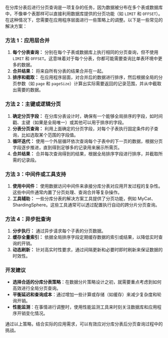 在分库分表后进行分页查询是一项复杂的任务，因为数据被分布在多个表或数据库中，不像单个表那样可以直接利用数据库提供的分页功能（如 `LIMIT` 和 `OFFSET`）。在这种情况下，您需要在应用程序层面进行一些策略上的调整。以下是一些常见的解决方案：

### 方法 1：应用层合并

1. **每个分表查询：** 分别在每个子表或数据库上执行相同的分页查询，但不使用 `LIMIT` 和 `OFFSET`。这意味着对于每个分表，你都可能需要查询比单表环境中更多的数据。
2. **合并结果：** 将来自所有分表的结果合并在一起。
3. **排序和截取：** 在应用程序层面，对合并后的数据进行排序，然后根据全局的分页参数（如 `page` 和 `pageSize`）计算出实际需要返回的记录范围，并从中截取出需要的数据。

### 方法 2：主键或逻辑分页

1. **确定分页字段：** 在分库分表设计时，确保有一个能够全局排序的字段，如时间戳、主键（如果是全局唯一）或其他可以用于排序的字段。
2. **分表分页查询：** 利用上面确定的分页字段，对每个子表执行固定条件的子查询，比如选取某个范围的字段值。
3. **循环迭代：** 使用一个外层循环依次查询每个子表中的下一页的数据，根据分页字段逐步推进，直到得到足够多的记录用来展示所需页。
4. **合并结果：** 合并每次查询得到的结果，根据全局排序字段进行排序，并截取所需的记录段。

### 方法 3：中间件或工具支持

1. **使用中间件：** 使用数据访问中间件来承接分库分表对应用开发过程的复杂性。这些中间件通常内置了分页处理、查询合并等复杂操作。
2. **工具辅助：** 一些分库分表的解决方案工具提供了分页功能，例如 MyCat、ShardingSphere。这些工具通常可以透过配置执行自动的跨分片分页查询。

### 方法 4：异步批查询

1. **分步执行：** 通过异步请求每个子表的分页数据。
2. **缓存全量索引：** 依据全局排序字段定期缓存数据的索引或结果，以降低实时查询的开销。
3. **动态刷新：** 针对高实时性要求，通过间隔更新和必要时即时刷新来保证数据的时效性。

### 开发建议

+ **选择合适的分库分表策略**：在数据分片策略设计之初，就需要重点考虑到如何高效进行全局分页查询。
+ **平衡延迟和查询成本**：通过增加一些计算或存储（如缓存）来减少复杂度和轮询开销。
+ **性能监测**：在事情进行调整时，使用性能监测工具来时刻关注数据库和应用程序开销变化情况。

通过以上策略，结合实际的应用需求，可以有效应对分库分表后分页查询过程中的挑战。
